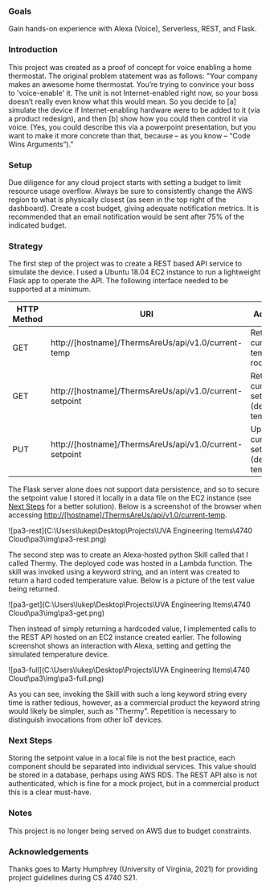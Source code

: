 ### Goals 

Gain hands-on experience with Alexa (Voice), Serverless, REST, and Flask.

### Introduction

This project was created as a proof of concept for voice enabling a home thermostat. The original problem statement was as follows: "Your company makes an awesome home thermostat. You’re trying to convince your boss to 'voice-enable' it. The unit is not Internet-enabled right now, so your boss doesn’t really even know what this would mean. So you decide to [a] simulate the device if Internet-enabling hardware were to be added to it (via a product redesign), and then [b] show how you could then control it via voice. (Yes, you could describe this via a powerpoint presentation, but you want to make it more concrete than that, because – as you know – “Code Wins Arguments”)."

### Setup

Due diligence for any cloud project starts with setting a budget to limit resource usage overflow. Always be sure to consistently change the AWS region to what is physically closest (as seen in the top right of the dashboard). Create a cost budget, giving adequate notification metrics. It is recommended that an email notification would be sent after 75% of the indicated budget. 

### Strategy

The first step of the project was to create a REST based API service to simulate the device. I used a Ubuntu 18.04 EC2 instance to run a lightweight Flask app to operate the API. The following interface needed to be supported at a minimum.

| HTTP Method | URI                                                     | Action                                   |
| ----------- | ------------------------------------------------------- | ---------------------------------------- |
| GET         | http://[hostname]/ThermsAreUs/api/v1.0/current-temp     | Retrieve current temp in room            |
| GET         | http://[hostname]/ThermsAreUs/api/v1.0/current-setpoint | Retrieve current setpoint (desired temp) |
| PUT         | http://[hostname]/ThermsAreUs/api/v1.0/current-setpoint | Update current setpoint (desired temp)   |

The Flask server alone does not support data persistence, and so to secure the setpoint value I stored it locally in a data file on the EC2 instance (see [Next Steps](#next-steps) for a better solution). Below is a screenshot of the browser when accessing <http://[hostname]/ThermsAreUs/api/v1.0/current-temp>.

![pa3-rest](C:\Users\lukep\Desktop\Projects\UVA Engineering Items\4740 Cloud\pa3\img\pa3-rest.png)

The second step was to create an Alexa-hosted python Skill called that I called Thermy. The deployed code was hosted in a Lambda function. The skill was invoked using a keyword string, and an intent was created to return a hard coded temperature value. Below is a picture of the test value being returned. 

![pa3-get](C:\Users\lukep\Desktop\Projects\UVA Engineering Items\4740 Cloud\pa3\img\pa3-get.png)

Then instead of simply returning a hardcoded value, I implemented calls to the REST API hosted on an EC2 instance created earlier. The following screenshot shows an interaction with Alexa, setting and getting the simulated temperature device.

![pa3-full](C:\Users\lukep\Desktop\Projects\UVA Engineering Items\4740 Cloud\pa3\img\pa3-full.png)

As you can see, invoking the Skill with such a long keyword string every time is rather tedious, however, as a commercial product the keyword string would likely be simpler, such as "Thermy". Repetition is necessary to distinguish invocations from other IoT devices.

### Next Steps

Storing the setpoint value in a local file is not the best practice, each component should be separated into individual services. This  value should be stored in a database, perhaps using AWS RDS. The REST API also is not authenticated, which is fine for a mock project, but in a commercial product this is a clear must-have. 

### Notes

This project is no longer being served on AWS due to budget constraints.

### Acknowledgements

Thanks goes to Marty Humphrey (University of Virginia, 2021) for providing project guidelines during CS 4740 S21.